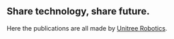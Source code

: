 ## Share technology, share future.

Here the publications are all made by [Unitree Robotics](http://www.unitree.cc/). 